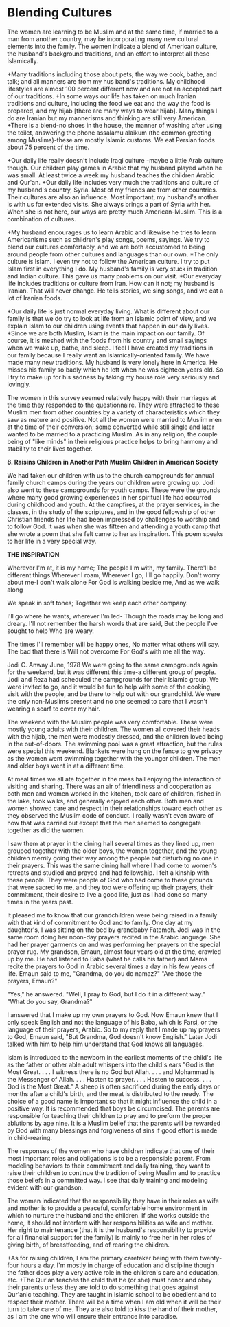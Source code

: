 Blending Cultures
=================

The women are learning to be Muslim and at the same time, if married to
a man from another country, may be incorporating many new cultural
elements into the family. The women indicate a blend of American
culture, the husband's background traditions, and an effort to interpret
all these Islamically.

+Many traditions including those about pets; the way we cook, bathe,
and talk; and all manners are from my hus band's traditions. My
childhood lifestyles are almost 100 percent different now and are not an
accepted part of our traditions. +In some ways our life has taken on
much Iranian traditions and culture, including the food we eat and the
way the food is prepared, and my hijab [there are many ways to wear
hijab]. Many things I do are Iranian but my mannerisms and thinking are
still very American. +There is a blend-no shoes in the house, the manner
of washing after using the toilet, answering the phone assalamu alaikum
(the common greeting among Muslims)-these are mostly Islamic customs. We
eat Persian foods about 75 percent of the time.

+Our daily life really doesn't include Iraqi culture -maybe a little
Arab culture though. Our children play games in Arabic that my husband
played when he was small. At least twice a week my husband teaches the
children Arabic and Qur'an. +Our daily life includes very much the
traditions and culture of my husband's country, Syria. Most of my
friends are from other countries. Their cultures are also an influence.
Most important, my husband's mother is with us for extended visits. She
always brings a part of Syria with her. When she is not here, our ways
are pretty much American-Muslim. This is a combination of cultures.

+My husband encourages us to learn Arabic and likewise he tries to
learn Americanisms such as children's play songs, poems, sayings. We try
to blend our cultures comfortably, and we are both accustomed to being
around people from other cultures and languages than our own. \*The only
culture is Islam. I even try not to follow the American culture. I try
to put Islam first in everything I do. My husband's family is very stuck
in tradition and Indian culture. This gave us many problems on our
visit. \*Our everyday life includes traditions or culture from Iran. How
can it not; my husband is Iranian. That will never change. He tells
stories, we sing songs, and we eat a lot of Iranian foods.

\*Our daily life is just normal everyday living. What is different
about our family is that we do try to look at life from an Islamic point
of view, and we explain Islam to our children using events that happen
in our daily lives. \*Since we are both Muslim, Islam is the main impact
on our family. Of course, it is meshed with the foods from his country
and small sayings when we wake up, bathe, and sleep. I feel I have
created my traditions in our family because I really want an
Islamically-oriented family. We have made many new traditions. My
husband is very lonely here in America. He misses his family so badly
which he left when he was eighteen years old. So I try to make up for
his sadness by taking my house role very seriously and lovingly.

The women in this survey seemed relatively happy with their marriages
at the time they responded to the questionnaire. They were attracted to
these Muslim men from other countries by a variety of characteristics
which they saw as mature and positive. Not all the women were married to
Muslim men at the time of their conversion; some converted while still
single and later wanted to be married to a practicing Muslim. As in any
religion, the couple being of "like minds" in their religious practice
helps to bring harmony and stability to their lives together.

**8. Raisins Children in Another Path Muslim Children in American
Society**

We had taken our children with us to the church campgrounds for annual
family church camps during the years our children were growing up. Jodi
also went to these campgrounds for youth camps. These were the grounds
where many good growing experiences in her spiritual life had occurred
during childhood and youth. At the campfires, at the prayer services, in
the classes, in the study of the scriptures, and in the good fellowship
of other Christian friends her life had been impressed by challenges to
worship and to follow God. It was when she was fifteen and attending a
youth camp that she wrote a poem that she felt came to her as
inspiration. This poem speaks to her life in a very special way.

**THE INSPIRATION**

Wherever I'm at, it is my home;
The people I'm with, my family.
There'll be different things
Wherever I roam,
Wherever I go, I'll go happily.
Don't worry about me-I don't walk alone
For God is walking beside me,
And as we walk along

We speak in soft tones; Together we keep each other company.

I'll go where he wants, wherever I'm led- Though the roads may be long
and dreary. I'll not remember the harsh words that are said, But the
people I've sought to help Who are weary.

The times I'll remember will be happy ones, No matter what others will
say. The bad that there is Will not overcome For God's with me all the
way.

Jodi C. Anway June, 1978 We were going to the same campgrounds again
for the weekend, but it was different this time-a different group of
people. Jodi and Reza had scheduled the campgrounds for their Islamic
group. We were invited to go, and it would be fun to help with some of
the cooking, visit with the people, and be there to help out with our
grandchild. We were the only non-Muslims present and no one seemed to
care that I wasn't wearing a scarf to cover my hair.

The weekend with the Muslim people was very comfortable. These were
mostly young adults with their children. The women all covered their
heads with the hijab, the men were modestly dressed, and the children
loved being in the out-of-doors. The swimming pool was a great
attraction, but the rules were special this weekend. Blankets were hung
on the fence to give privacy as the women went swimming together with
the younger children. The men and older boys went in at a different
time.

At meal times we all ate together in the mess hall enjoying the
interaction of visiting and sharing. There was an air of friendliness
and cooperation as both men and women worked in the kitchen, took care
of children, fished in the lake, took walks, and generally enjoyed each
other. Both men and women showed care and respect in their relationships
toward each other as they observed the Muslim code of conduct. I really
wasn't even aware of how that was carried out except that the men seemed
to congregate together as did the women.

I saw them at prayer in the dining hall several times as they lined up,
men grouped together with the older boys, the women together, and the
young children merrily going their way among the people but disturbing
no one in their prayers. This was the same dining hall where I had come
to women's retreats and studied and prayed and had fellowship. I felt a
kinship with these people. They were people of God who had come to these
grounds that were sacred to me, and they too were offering up their
prayers, their commitment, their desire to live a good life, just as I
had done so many times in the years past.

It pleased me to know that our grandchildren were being raised in a
family with that kind of commitment to God and to family. One day at my
daughter's, I was sitting on the bed by grandbaby Fatemeh. Jodi was in
the same room doing her noon-day prayers recited in the Arabic language.
She had her prayer garments on and was performing her prayers on the
special prayer rug. My grandson, Emaun, almost four years old at the
time, crawled up by me. He had listened to Baba (what he calls his
father) and Mama recite the prayers to God in Arabic several times a day
in his few years of life. Emaun said to me, "Grandma, do you do namaz?"
"Are those the prayers, Emaun?"

"Yes," he answered. "Well, I pray to God, but I do it in a different
way." "What do you say, Grandma?"

I answered that I make up my own prayers to God. Now Emaun knew that I
only speak English and not the language of his Baba, which is Farsi, or
the language of their prayers, Arabic. So to my reply that I made up my
prayers to God, Emaun said, "But Grandma, God doesn't know English."
Later Jodi talked with him to help him understand that God knows all
languages.

Islam is introduced to the newborn in the earliest moments of the
child's life as the father or other able adult whispers into the child's
ears "God is the Most Great. . . . I witness there is no God but Allah.
. . . and Mohammad is the Messenger of Allah. . . . Hasten to prayer. .
. . Hasten to success. . . . God is the Most Great." A sheep is often
sacrificed during the early days or months after a child's birth, and
the meat is distributed to the needy. The choice of a good name is
important so that it might influence the child in a positive way. It is
recommended that boys be circumcised. The parents are responsible for
teaching their children to pray and to preform the proper ablutions by
age nine. It is a Muslim belief that the parents will be rewarded by God
with many blessings and forgiveness of sins if good effort is made in
child-rearing.

The responses of the women who have children indicate that one of their
most important roles and obligations is to be a responsible parent. From
modeling behaviors to their commitment and daily training, they want to
raise their children to continue the tradition of being Muslim and to
practice those beliefs in a committed way. I see that daily training and
modeling evident with our grandson.

The women indicated that the responsibility they have in their roles as
wife and mother is to provide a peaceful, comfortable home environment
in which to nurture the husband and the children. If she works outside
the home, it should not interfere with her responsibilities as wife and
mother. Her right to maintenance (that it is the husband's
responsibility to provide for all financial support for the family) is
mainly to free her in her roles of giving birth, of breastfeeding, and
of rearing the children.

+As for raising children, I am the primary caretaker being with them
twenty-four hours a day. I'm mostly in charge of education and
discipline though the father does play a very active role in the
children's care and education, etc. +The Qur'an teaches the child that
he (or she) must honor and obey their parents unless they are told to do
something that goes against Qur'anic teaching. They are taught in
Islamic school to be obedient and to respect their mother. There will be
a time when I am old when it will be their turn to take care of me. They
are also told to kiss the hand of their mother, as I am the one who will
ensure their entrance into paradise.


